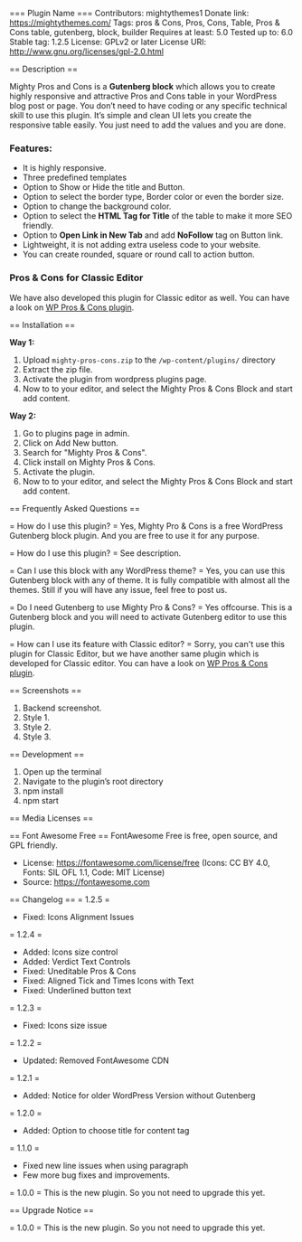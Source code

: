 === Plugin Name ===
Contributors: mightythemes1
Donate link: https://mightythemes.com/
Tags: pros & Cons, Pros, Cons, Table, Pros & Cons table, gutenberg, block, builder
Requires at least: 5.0
Tested up to: 6.0
Stable tag: 1.2.5
License: GPLv2 or later
License URI: http://www.gnu.org/licenses/gpl-2.0.html


== Description ==

Mighty Pros and Cons is a **Gutenberg block** which allows you to create highly responsive and attractive Pros and Cons table in your WordPress blog post or page. 
You don’t need to have coding or any specific technical skill to use this plugin. It’s simple and clean UI lets you create the responsive table easily. You just need to add the values and you are done. 

### Features: 
* It is highly responsive.
* Three predefined templates
* Option to Show or Hide the title and Button. 
* Option to select the border type, Border color or even the border size.
* Option to change the background color.
* Option to select the **HTML Tag for Title** of the table to make it more SEO friendly. 
* Option to **Open Link in New Tab** and add **NoFollow** tag on Button link. 
* Lightweight, it is not adding extra useless code to your website.
* You can create rounded, square or round call to action button. 

### Pros & Cons for Classic Editor
We have also developed this plugin for Classic editor as well. You can have a look on [WP Pros & Cons plugin](https://wordpress.org/plugins/joomdev-wp-pros-cons/).  

== Installation ==

**Way 1:**
1. Upload `mighty-pros-cons.zip` to the `/wp-content/plugins/` directory
2. Extract the zip file.
3. Activate the plugin from wordpress plugins page.
4. Now to to your editor, and select the Mighty Pros & Cons Block and start add content. 

**Way 2:** 
1. Go to plugins page in admin.
2. Click on Add New button.
3. Search for "Mighty Pros & Cons".
4. Click install on Mighty Pros & Cons.
5. Activate the plugin.
6. Now to to your editor, and select the Mighty Pros & Cons Block and start add content. 

== Frequently Asked Questions ==

= How do I use this plugin? =
Yes, Mighty Pro & Cons is a free WordPress Gutenberg block plugin. And you are free to use it for any purpose. 

= How do I use this plugin? =
See description.

= Can I use this block with any WordPress theme? =
Yes, you can use this Gutenberg block with any of theme. It is fully compatible with almost all the themes. Still if you will have any issue, feel free to post us.

= Do I need Gutenberg to use Mighty Pro & Cons?  =
Yes offcourse. This is a Gutenberg block and you will need to activate Gutenberg editor to use this plugin. 

= How can I use its feature with Classic editor?  =
Sorry, you can't use this plugin for Classic Editor, but we have another same plugin which is developed for Classic editor. You can have a look on [WP Pros & Cons plugin](https://wordpress.org/plugins/joomdev-wp-pros-cons/).  

== Screenshots ==

1. Backend screenshot.
2. Style 1.
3. Style 2.
4. Style 3.

== Development ==

1. Open up the terminal
2. Navigate to the plugin’s root directory
3. npm install
4. npm start

== Media Licenses ==

== Font Awesome Free ==
FontAwesome Free is free, open source, and GPL friendly.
* License: https://fontawesome.com/license/free (Icons: CC BY 4.0, Fonts: SIL OFL 1.1, Code: MIT License)
* Source: https://fontawesome.com

== Changelog ==
= 1.2.5 =
* Fixed: Icons Alignment Issues

= 1.2.4 =
* Added: Icons size control
* Added: Verdict Text Controls
* Fixed: Uneditable Pros & Cons
* Fixed: Aligned Tick and Times Icons with Text
* Fixed: Underlined button text

= 1.2.3 =
* Fixed: Icons size issue

= 1.2.2 =
* Updated: Removed FontAwesome CDN

= 1.2.1 =
* Added: Notice for older WordPress Version without Gutenberg

= 1.2.0 =
* Added: Option to choose title for content tag

= 1.1.0 =
* Fixed new line issues when using paragraph
* Few more bug fixes and improvements.

= 1.0.0 =
This is the new plugin. So you not need to upgrade this yet.

== Upgrade Notice ==

= 1.0.0 =
This is the new plugin. So you not need to upgrade this yet.


